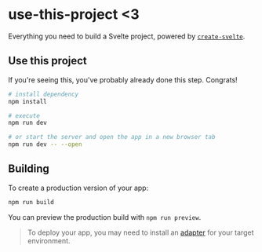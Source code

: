 # use-this-project <3

Everything you need to build a Svelte project, powered by [`create-svelte`](https://github.com/sveltejs/kit/tree/master/packages/create-svelte).

## Use this project

If you're seeing this, you've probably already done this step. Congrats!

```bash
# install dependency
npm install

# execute
npm run dev

# or start the server and open the app in a new browser tab
npm run dev -- --open
```

## Building

To create a production version of your app:

```bash
npm run build
```

You can preview the production build with `npm run preview`.

> To deploy your app, you may need to install an [adapter](https://kit.svelte.dev/docs/adapters) for your target environment.

